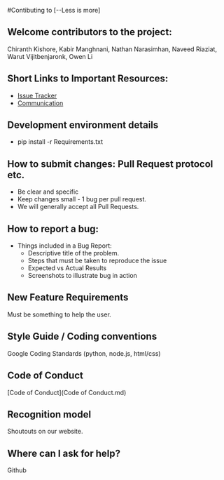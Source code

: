 #Contibuting to [--Less is more]

## Welcome contributors to the project: 
Chiranth Kishore, Kabir Manghnani, Nathan Narasimhan, Naveed Riaziat, Warut Vijitbenjaronk, Owen Li

## Short Links to Important Resources:
* [Issue Tracker](https://github.com/issues)
* [Communication](https://github.com/warut-vijit/law__--less)

## Development environment details
* pip install -r Requirements.txt

## How to submit changes: Pull Request protocol etc. 
* Be clear and specific
* Keep changes small - 1 bug per pull request. 
* We will generally accept all Pull Requests.

## How to report a bug: 
* Things included in a Bug Report:
  * Descriptive title of the problem.
  * Steps that must be taken to reproduce the issue
  * Expected vs Actual Results
  * Screenshots to illustrate bug in action
    
## New Feature Requirements
Must be something to help the user.


## Style Guide / Coding conventions 
Google Coding Standards (python, node.js, html/css)

## Code of Conduct
[Code of Conduct](Code of Conduct.md)

## Recognition model
Shoutouts on our website.

## Where can I ask for help?
Github

